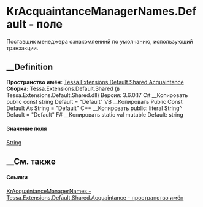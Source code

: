 # KrAcquaintanceManagerNames.Default - поле
Поставщик менеджера ознакомлениий по умолчанию, использующий транзакции.
## __Definition
 **Пространство имён:**
[Tessa.Extensions.Default.Shared.Acquaintance](N_Tessa_Extensions_Default_Shared_Acquaintance.htm)  
 **Сборка:** Tessa.Extensions.Default.Shared (в
Tessa.Extensions.Default.Shared.dll) Версия: 3.6.0.17
C# __Копировать
     public const string Default = "Default"
VB __Копировать
     Public Const Default As String = "Default"
C++ __Копировать
     public:
    literal String^ Default = "Default"
F# __Копировать
     static val mutable Default: string
#### Значение поля
[String](https://learn.microsoft.com/dotnet/api/system.string)
##  __См. также
#### Ссылки
[KrAcquaintanceManagerNames -
](T_Tessa_Extensions_Default_Shared_Acquaintance_KrAcquaintanceManagerNames.htm)
[Tessa.Extensions.Default.Shared.Acquaintance - пространство
имён](N_Tessa_Extensions_Default_Shared_Acquaintance.htm)
